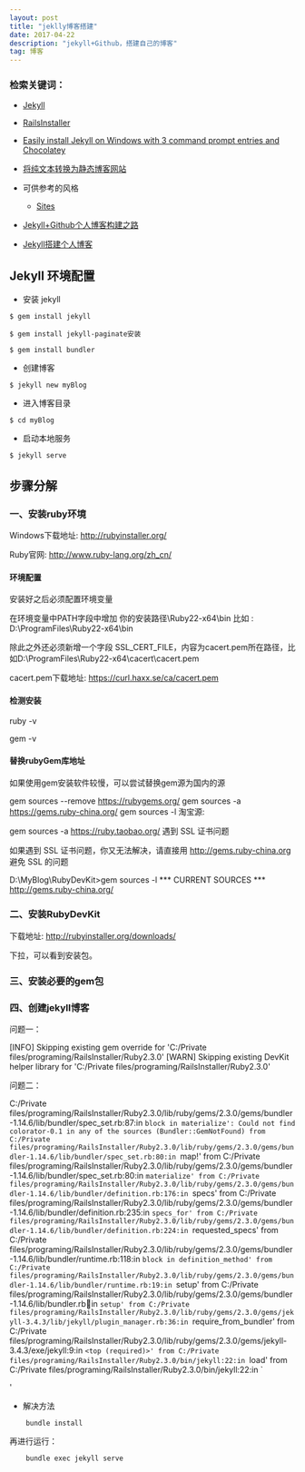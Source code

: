 ```yaml
---
layout: post
title: "jeklly博客搭建"
date: 2017-04-22 
description: "jekyll+Github，搭建自己的博客"
tag: 博客 
---   
```


### 检索关键词：  

- [Jekyll](https://github.com/jekyll/jekyll)
- [RailsInstaller ](http://railsinstaller.org/en)
- [Easily install Jekyll on Windows with 3 command prompt entries and Chocolatey](https://davidburela.wordpress.com/2015/11/28/easily-install-jekyll-on-windows-with-3-command-prompt-entries-and-chocolatey/)
- [将纯文本转换为静态博客网站](http://jekyllcn.com/)

- 可供参考的风格

  - [Sites](https://github.com/jekyll/jekyll/wiki/sites)
- [Jekyll+Github个人博客构建之路](http://robotkang.cc/2017/03/HowToCreateBlog/)
- [Jekyll搭建个人博客](http://www.jianshu.com/p/245aabdace05)

## Jekyll 环境配置

- 安装 jekyll

```
$ gem install jekyll

```

```
$ gem install jekyll-paginate安装

$ gem install bundler
```

- 创建博客

```
$ jekyll new myBlog
```

- 进入博客目录

```
$ cd myBlog
```

- 启动本地服务

```
$ jekyll serve
```


[](http://baixin.io/archive/)

[](http://mp.weixin.qq.com/s/GcKoncG6M4okkjSG9Lh4sw?ptlang=2052&ADUIN=455412741&ADSESSION=1492907747&ADTAG=CLIENT.QQ.5503_.0&ADPUBNO=26660)



## 步骤分解

### 一、安装ruby环境

Windows下载地址: http://rubyinstaller.org/

Ruby官网: http://www.ruby-lang.org/zh_cn/

#### 环境配置

安装好之后必须配置环境变量

在环境变量中PATH字段中增加 你的安装路径\Ruby22-x64\bin 比如 : D:\ProgramFiles\Ruby22-x64\bin

除此之外还必须新增一个字段 SSL_CERT_FILE，内容为cacert.pem所在路径，比如D:\ProgramFiles\Ruby22-x64\cacert\cacert.pem

cacert.pem下载地址: https://curl.haxx.se/ca/cacert.pem

#### 检测安装

ruby -v

gem -v

#### 替换rubyGem库地址

如果使用gem安装软件较慢，可以尝试替换gem源为国内的源

 
gem sources --remove https://rubygems.org/
gem sources -a https://gems.ruby-china.org/
gem sources -l
淘宝源:

 
gem sources -a https://ruby.taobao.org/
遇到 SSL 证书问题

如果遇到 SSL 证书问题，你又无法解决，请直接用 http://gems.ruby-china.org 避免 SSL 的问题

D:\MyBlog\RubyDevKit>gem sources -l
*** CURRENT SOURCES ***
http://gems.ruby-china.org/

### 二、安装RubyDevKit

下载地址: http://rubyinstaller.org/downloads/

下拉，可以看到安装包。


### 三、安装必要的gem包

### 四、创建jekyll博客



问题一：

[INFO] Skipping existing gem override for 'C:/Private files/programing/RailsInstaller/Ruby2.3.0'
[WARN] Skipping existing DevKit helper library for 'C:/Private files/programing/RailsInstaller/Ruby2.3.0'

问题二：

C:/Private files/programing/RailsInstaller/Ruby2.3.0/lib/ruby/gems/2.3.0/gems/bundler-1.14.6/lib/bundler/spec_set.rb:87:in `block in materialize': Could not find colorator-0.1 in any of the sources (Bundler::GemNotFound)
        from C:/Private files/programing/RailsInstaller/Ruby2.3.0/lib/ruby/gems/2.3.0/gems/bundler-1.14.6/lib/bundler/spec_set.rb:80:in `map!'
        from C:/Private files/programing/RailsInstaller/Ruby2.3.0/lib/ruby/gems/2.3.0/gems/bundler-1.14.6/lib/bundler/spec_set.rb:80:in `materialize'
        from C:/Private files/programing/RailsInstaller/Ruby2.3.0/lib/ruby/gems/2.3.0/gems/bundler-1.14.6/lib/bundler/definition.rb:176:in `specs'
        from C:/Private files/programing/RailsInstaller/Ruby2.3.0/lib/ruby/gems/2.3.0/gems/bundler-1.14.6/lib/bundler/definition.rb:235:in `specs_for'
        from C:/Private files/programing/RailsInstaller/Ruby2.3.0/lib/ruby/gems/2.3.0/gems/bundler-1.14.6/lib/bundler/definition.rb:224:in `requested_specs'
        from C:/Private files/programing/RailsInstaller/Ruby2.3.0/lib/ruby/gems/2.3.0/gems/bundler-1.14.6/lib/bundler/runtime.rb:118:in `block in definition_method'
        from C:/Private files/programing/RailsInstaller/Ruby2.3.0/lib/ruby/gems/2.3.0/gems/bundler-1.14.6/lib/bundler/runtime.rb:19:in `setup'
        from C:/Private files/programing/RailsInstaller/Ruby2.3.0/lib/ruby/gems/2.3.0/gems/bundler-1.14.6/lib/bundler.rb:100:in `setup'
        from C:/Private files/programing/RailsInstaller/Ruby2.3.0/lib/ruby/gems/2.3.0/gems/jekyll-3.4.3/lib/jekyll/plugin_manager.rb:36:in `require_from_bundler'
        from C:/Private files/programing/RailsInstaller/Ruby2.3.0/lib/ruby/gems/2.3.0/gems/jekyll-3.4.3/exe/jekyll:9:in `<top (required)>'
        from C:/Private files/programing/RailsInstaller/Ruby2.3.0/bin/jekyll:22:in `load'
        from C:/Private files/programing/RailsInstaller/Ruby2.3.0/bin/jekyll:22:in `<main>'


- 解决方法

```
    bundle install
```

再进行运行：

```
    bundle exec jekyll serve
```
